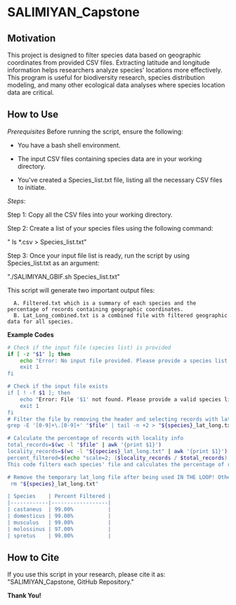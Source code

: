 # SALIMIYAN_Capstone
## Motivation 
This project is designed to filter species data based on geographic coordinates from provided CSV files. Extracting latitude and longitude information helps researchers analyze species' locations more effectively. This program is useful for biodiversity research, species distribution modeling, and many other ecological data analyses where species location data are critical.

## How to Use
*Prerequisites* 
Before running the script, ensure the following:

- You have a bash shell environment.
  
- The input CSV files containing species data are in your working directory.
  
- You've created a Species_list.txt file, listing all the necessary CSV files to initiate.

*Steps*:

Step 1:  Copy all the CSV files into your working directory.

Step 2: Create a list of your species files using the following command:

" ls *.csv > Species_list.txt"

Step 3: Once your input file list is ready, run the script by using Species_list.txt as an argument:

"./SALIMIYAN_GBIF.sh Species_list.txt"

  This script will generate two important output files:

      A. Filtered.txt which is a summary of each species and the percentage of records containing geographic coordinates.
      B. Lat_Long_combined.txt is a combined file with filtered geographic data for all species.

**Example Codes**
```bash
# Check if the input file (species list) is provided
if [ -z "$1" ]; then
    echo "Error: No input file provided. Please provide a species list file (e.g., Spe$
    exit 1
fi

# Check if the input file exists
if [ ! -f $1 ]; then
    echo "Error: File '$1' not found. Please provide a valid species list file."
    exit 1
fi
# Filter the file by removing the header and selecting records with latitude/longitude
grep -E '[0-9]+\.[0-9]+' "$file" | tail -n +2 > "${species}_lat_long.txt"

# Calculate the percentage of records with locality info
total_records=$(wc -l "$file" | awk '{print $1}')
locality_records=$(wc -l "${species}_lat_long.txt" | awk '{print $1}')
percent_filtered=$(echo "scale=2; ($locality_records / $total_records) * 100" | bc)
This code filters each species' file and calculates the percentage of records with valid latitude and longitude data.

# Remove the temporary lat_long file after being used IN THE LOOP! Otherwise, this file will grow each time you run the program!
 rm "${species}_lat_long.txt"

| Species    | Percent Filtered |
|------------|------------------|
| castaneus  | 99.00%           |
| domesticus | 99.00%           |
| musculus   | 99.00%           |
| molossinus | 97.00%           |
| spretus    | 99.00%           |
```
## How to Cite

If you use this script in your research, please cite it as:
"SALIMIYAN_Capstone, GitHub Repository."

**Thank You!** 

